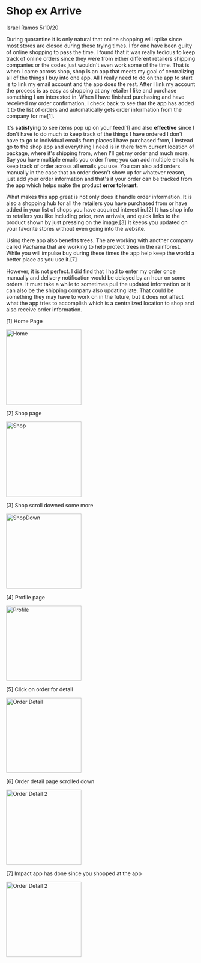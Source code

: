 # Shop ex Arrive

Israel Ramos
5/10/20

During quarantine it is only natural that online shopping will spike since most stores are closed during these trying times. I for one have been guilty of online shopping to pass the time. I found that it was really tedious to keep track of online orders since they were from either different retailers shipping companies or the codes just wouldn't even work some of the time. That is when I came across shop, shop is an app that meets my goal of centralizing  all of the things I buy into one app. All I really need to do on the app to start is to link my email account and the app does the rest. After I link my account the process is as easy as shopping at any retailer I like and purchase something I am interested in. When I have finished purchasing and have received my order confirmation, I check back to see that the app has added it to the list of orders and automatically gets order information from the company for me[1].

It's **satisfying** to see items pop up on your feed[1] and also **effective** since I don't have to do much to keep track of the things I have ordered I don't have to go to individual emails from places I have purchased from, I instead go to the shop app and everything I need is in there from current location of package, where it's shipping from, when I'll get my order and much more. Say you have multiple emails you order from; you can add multiple emails to keep track of order across all emails you use. You can also add orders manually in the case that an order doesn't show up for whatever reason, just add your order information and that's it your order can be tracked from the app which helps make the product **error tolerant**.

What makes this app great is not only does it handle order information. It is also a shopping hub for all the retailers you have purchased from or have added in your list of shops you have acquired interest in.[2] It has shop info to retailers you like including price, new arrivals, and quick links to the product shown by just pressing on the image.[3] It keeps you updated on your favorite stores without even going into the website.

Using there app also benefits trees. The are working with another company called Pachama that are working to help protect trees in the rainforest. While you will impulse buy during these times the app help keep the world a better place as you use it.[7]

However, it is not perfect. I did find that I had to enter my order once manually and delivery notification  would be delayed by an hour on some orders. It must take a while to sometimes pull the updated information or it can also be the shipping company also updating late. That could be something they may have to work on in the future, but it does not affect what the app tries to accomplish which is a centralized  location to shop and also receive order information.

[1] Home Page 

<img src = "../assets/Home.jpg" alt = "Home" width = "200"   />

[2] Shop page

<img src = "../assets/Shop.jpg" alt = "Shop" width = "200"   />

[3] Shop scroll downed some more

<img src = "../assets/ShopDown.jpg" alt = "ShopDown" width = "200"   />

[4] Profile page

<img src = "../assets/Profile.jpg" alt = "Profile" width = "200"   />

[5] Click on order for detail

<img src = "../assets/OrderDetail.jpg" alt = "Order Detail" width = "200"   />

[6] Order detail page scrolled down

<img src = "../assets/OrderDetail2.jpg" alt = "Order Detail 2" width = "200"   />

[7] Impact app has done since you shopped at the app

<img src = "../assets/Tree.jpg" alt = "Order Detail 2" width = "200"   />
